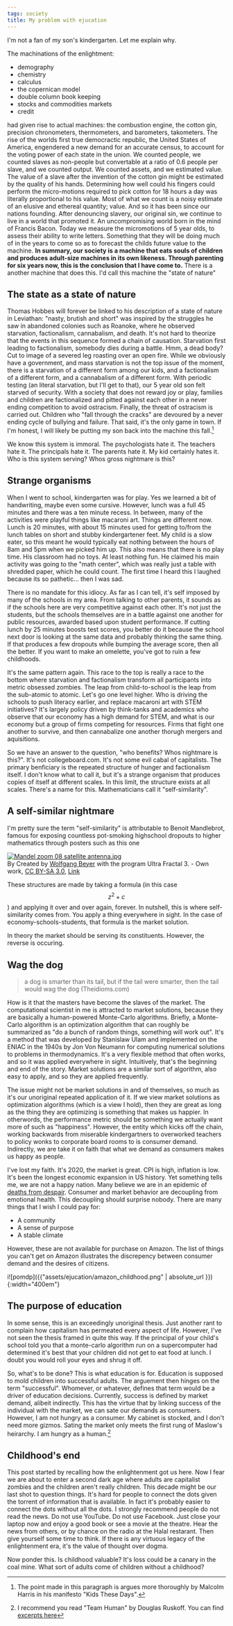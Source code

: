 ```yaml
---
tags: society
title: My problem with ejucation
---
```


I'm not a fan of my son's kindergarten. Let me explain why.

The machinations of the enlightment: 

 - demography
 - chemistry
 - calculus
 - the copernican model
 - double column book keeping
 - stocks and commodities markets
 - credit

had given rise to actual machines: the combustion engine, the cotton gin, precision chronometers, thermometers, and barometers, takometers.  The rise of the worlds first true democractic republic, the United States of America, engendered a new demand for an accurate census, to account for the voting power of each state in the union. We counted people, we counted slaves as non-people but convertable at a ratio of 0.6 people per slave, and we counted output. We counted assets, and we estimated value.  The value of a slave after the invention of the cotton gin might be estimated by the quality of his hands.  Determining how well could his fingers could perform the micro-motions required to pick cotton for 18 hours a day was literally proportional to his value. Most of what we count is a noisy estimate of an elusive and ethereal quantity; value. And so it has been since our nations founding. After denouncing slavery, our original sin, we continue to live in a world that promoted it.  An uncompromising world born in the mind of Francis Bacon. Today we measure the micromotions of 5 year olds, to assess their ability to write letters. Something that they will be doing much of in the years to come so as to forecast the childs future value to the machine. **In summary, our society is a machine that eats souls of children and produces adult-size machines in its own likeness. Through parenting for six years now, this is the conclusion that I have come to.** There is a another machine that does this. I'd call this machine the "state of nature"

## The state as a state of nature

Thomas Hobbes will forever be linked to his description of a state of nature in Leviathan: "nasty, brutish and short" was inspired by the struggles he saw in abandoned colonies such as Roanoke, where he observed starvation, factionalism, cannabalism, and death. It's not hard to theorize that the events in this sequence formed a chain of causation. Starvation first leading to factionalism, somebody dies during a battle. Hmm, a dead body? Cut to image of a severed leg roasting over an open fire. While we obviously have a government, and mass starvation is not the top issue of the moment, there is a starvation of a different form among our kids, and a factionalism of a different form, and a cannabalism of a different form. With periodic testing (an literal starvation, but I'll get to that), our 5 year old son felt starved of security. With a society that does not reward joy or play, families and children are factionalized and pitted against each other in a never ending competition to avoid ostracism.  Finally, the threat of ostracism is carried out. Children who "fall through the cracks" are devoured by a never ending cycle of bullying and failure. That said, it's the only game in town. If I'm honest, I will likely be putting my son back into the machine this fall.[^harris]

[^harris]: The point made in this paragraph is argues more thoroughly by Malcolm Harris in his manifesto "Kids These Days".

We know this system is immoral. The psychologists hate it. The teachers hate it. The principals hate it. The parents hate it. My kid certainly hates it. Who is this system serving? Whos gross nightmare is this?

## Strange organisms
When I went to school, kindergarten was for play. Yes we learned a bit of handwriting, maybe even some cursive.  However, lunch was a full 45 minutes and there was a ten minute recess. In between, many of the activities were playful things like macaroni art. Things are different now. Lunch is 20 minutes, with about 15 minutes used for getting to/from the lunch tables on short and stubby kindergartener feet. My child is a slow eater, so this meant he would typically eat nothing between the hours of 8am and 5pm when we picked him up. This also means that there is no play time.  His classroom had no toys. At least nothing fun. He claimed his main activity was going to the "math center", which was really just a table with shredded paper, which he could count. The first time I heard this I laughed because its so pathetic... then I was sad.

 There is no mandate for this idiocy. As far as I can tell, it's self imposed by many of the schools in my area. From talking to other parents, it sounds as if the schools here are very competitive against each other. It's not just the students, but the schools themselves are in a battle against one another for public resources, awarded based upon student performance.  If cutting lunch by 25 minutes boosts test scores, you better do it because the school next door is looking at the same data and probably thinking the same thing. If that produces a few dropouts while bumping the average score, then all the better. If you want to make an omelette, you've got to ruin a few childhoods.
 
It's the same pattern again. This race to the top is really a race to the bottom where starvation and factionalism transform all participants into metric obsessed zombies. The leap from child-to-school is the leap from the sub-atomic to atomic.  Let's go one level higher. Who is driving the schools to push literacy earlier, and replace macaroni art with STEM initiatives? It's largely policy driven by think-tanks and academics who observe that our economy has a high demand for STEM, and what is our economy but a group of firms competing for resources. Firms that fight one another to survive, and then cannabalize one another thorugh mergers and aquisitions.

So we have an answer to the question, "who benefits? Whos nightmare is this?".  It's not collegeboard.com. It's not some evil cabal of capitalists. The primary benficiary is the repeated structure of hunger and factionalism itself.  I don't know what to call it, but it's a strange organism that produces copies of itself at different scales. In this limit, the structure exists at all scales.  There's a name for this. Mathematicians call it "self-similarity".

## A self-similar nightmare
I'm pretty sure the term "self-similarity" is attributable to Benoit Mandlebrot, famous for exposing countless pot-smoking highschool dropouts to higher mathematics through posters such as this one

<p><a href="https://commons.wikimedia.org/wiki/File:Mandel_zoom_08_satellite_antenna.jpg#/media/File:Mandel_zoom_08_satellite_antenna.jpg"><img src="https://upload.wikimedia.org/wikipedia/commons/thumb/f/fc/Mandel_zoom_08_satellite_antenna.jpg/1200px-Mandel_zoom_08_satellite_antenna.jpg" alt="Mandel zoom 08 satellite antenna.jpg"></a><br>By Created by <a href="//commons.wikimedia.org/wiki/User:Wolfgangbeyer" title="User:Wolfgangbeyer">Wolfgang Beyer</a> with the program Ultra Fractal 3. - <span class="int-own-work" lang="en">Own work</span>, <a href="http://creativecommons.org/licenses/by-sa/3.0/" title="Creative Commons Attribution-Share Alike 3.0">CC BY-SA 3.0</a>, <a href="https://commons.wikimedia.org/w/index.php?curid=322029">Link</a></p>

These structures are made by taking a formula (in this case $$z^2 + c$$) and applying it over and over again, forever. In nutshell, this is where self-similarity comes from.  You apply a thing everywhere in sight. In the case of economy-schools-students, that formula is the market solution.

In theory the market should be serving its constituents.  However, the reverse is occuring.

## Wag the dog
> a dog is smarter than its tail, but if the tail were smarter, then the tail would wag the dog (Theidioms.com)

How is it that the masters have become the slaves of the market. The computational scientist in me is attracted to market solutions, because they are basically a human-powered Monte-Carlo algorithms. Briefly, a Monte-Carlo algorithm is an optimization algorithm that can roughly be summarized as "do a bunch of random things, something will work out". It's a method that was developed by Stanislaw Ulam and implemented on the ENIAC in the 1940s by Jon Von Neumann for computing numerical solutions to problems in thermodynamics. It's a very flexible method that often works, and so it was applied everywhere in sight. Intuitively, that's the beginning and end of the story. Market solutions are a similar sort of algorithm, also easy to apply, and so they are applied frequently.

The issue might not be market solutions in and of themselves, so much as it's our unoriginal repeated application of it. If we view market solutions as optimization algorithms (which is a view I hold), then they are great as long as the thing they are optimizing is something that makes us happier.  In otherwords, the performance metric should be something we actually want more of such as "happiness". However, the entity which kicks off the chain, working backwards from miserable kindergartners to overworked teachers to policy wonks to corporate board rooms to is consumer demand. Indirectly, we are take it on faith that what we demand as consumers makes us happy as people.

I've lost my faith. It's 2020, the market is great. CPI is high, inflation is low. It's been the longest economic expansion in US history. Yet something tells me, we are not a happy nation. Many believe we are in an epidemic of [deaths from despair](https://www.theguardian.com/us-news/2017/mar/28/deaths-of-despair-us-jobs-drugs-alcohol-suicide). Consumer and market behavior are decoupling from emotional health. This decoupling should surprise nobody. There are many things that I wish I could pay for:

 - A community
 - A sense of purpose
 - A stable climate

However, these are not available for purchase on Amazon. The list of things you can't get on Amazon illustrates the discrepency between consumer demand and the desires of citizens.

i![pomdp]({{"assets/ejucation/amazon_childhood.png" | absolute_url }}){:width="400em"}

## The purpose of education
In some sense, this is an exceedingly unoriginal thesis. Just another rant to complain how capitalism has permeated every aspect of life. However, I've not seen the thesis framed in quite this way. If the principal of your child's school told you that a monte-carlo algorithm run on a supercomputer had determined it's best that your children did not get to eat food at lunch. I doubt you would roll your eyes and shrug it off.

So, what's to be done? This is what education is for.  Education is supposed to mold children into successful adults. The arguement then hinges on the term "successful". Whomever, or whatever, defines that term would be a driver of education decisions. Currently, success is defined by market demand, alibeit indirectly. This has the virtue that by linking success of the individual with the market, we can sate our demands as consumers.  However, I am not hungry as a consumer.  My cabinet is stocked, and I don't need more gizmos. Sating the market only meets the first rung of Maslow's heirarchy. I am hungry as a human.[^th]

[^th]: I recommend you read "Team Human" by Douglas Ruskoff. You can find [excerpts here](https://medium.com/team-human/team-human-book/home)

## Childhood's end
This post started by recalling how the enlightenment got us here. Now I fear we are about to enter a second dark age where adults are capitalist zombies and the children aren't really children. This decade might be our last shot to question things. It's hard for people to connect the dots given the torrent of information that is available. In fact it's probably easier to connect the dots without all the dots.  I strongly recommend people do not read the news. Do not use YouTube.  Do not use Facebook.  Just close your laptop now and enjoy a good book or see a movie at the theatre. Hear the news from others, or by chance on the radio at the Halal restarant. Then give yourself some time to think. If there is any virtuous legacy of the enlightenment era, it's the value of thought over dogma. 

Now ponder this. Is childhood valuable? It's loss could be a canary in the coal mine. What sort of adults come of children without a childhood?


<!-- ## Sad people


... this needs to end more hopeful. Perhaps end with a reference to the enlightenment.

## What's wrong with market solutions
In theory, there is nothing wrong with market solutions if the goal is to do a bunch of expirements and then reward the winner.  However, the terms "reward" and "winner" should be made precise. By winner, we mean that there is some performance metric we'd like to optimize.  By "reward", we mean that there is some mechanism that kills off all low performers, so the reward is the survival of the best ideas.  I have no problem with this.

Even in the case of schooling, I'd have no problem with this. In the case of schooling let's for the moment assume our goal is optimizing a test score (I have my qualms, but we'll table that argument). In that case we'd have numerous schools execute various ideas, log them down, then we'd have the students take the test. One of these schools will perform the best.  At that point



## Wait... what?
Okay, not literal zombies. By zombie I'm referring to a certain mindset. One that can be summarized with the following infinite-loop

 - Yawn (waking up)... I'm hungry.
 - What lever do I need to pull to get the (cocaine-laced) pellet?
 - Oh right, it's the  


## The benficiaries

- The prisoners dillemma
- Gnash equilibria

## Prohibition
There are many industries that are simply outlawed. The easiest example is paying for people to kill people. Firstly, it's already against the law to kill people.  It's also illegal to pay people to kill other people. Why is this? This question, at least to me, is harder to answer than it may first appear. Apriori there is a slim chance that the world would be a better place with a killing industry.  Perhaps there truly are villains who deserve death, and the invisible hand of the market is well equipped to find them.  I doubt it though, and the simplest gut-check tells one that this industry is a bad idea. By the same (non)-logic, manufacturing poverty should also be outlawed. Becoming policy-wonk is not necccessary to come to this conclusion.

In Finland, children are put in actual nature, which is substantially more nurturing.

 This might have the virtue that the society also produces souls. Undoubtedly, the population explosion that happened after the industrial revolution is largely creditable to technology (certainly more than other virtuous things such as human rights).  However, even that would be too rosy a picture in my mind. Many millions of years ago, the cambrian age began, and there was an explosion in biodiversity. Millions of years later the cambrian age ended, and the carcases of dead trilobytes and prehistoric fish decomposed into the basic hydrocarbons of petroleum. Our current age is a fraction of a percent of the Cambrian era in length, yet we are slated to burn a good chunk of the biomass created during that time.  In fact, the ostensible goal is to burn it all. This would destroy all the souls, and the entirety of human history will be merely a "pfft". So why are we doing this?

In the middle - talk about the rise of optimization

This is something close to what Malcolm Harris is articulating in "Kids these days".  However, that book gets very specific. 

The answer is that it's serving us individually, but not collectively. We are all participating in a tragedy of the common, a massive multiplayer prisoners dillemma. By placing our kids in a race to the top, we are inadvertently executing a painful race to the bottom.  


What does the human body need to thrive? The bottom layer of Maslow's heirarchy of needs lists:
 - air
 - water
 - food
 - shelter
 - sleep
 - clothing
 - reproduction

 We could descend into bitterness, and complain that our air is dirty and our water is tainted with lead.  However, our air is getting better, and our water has seen worse days as well.  Things could be (and have been) worse. However, we have the resources to put everybody on this first rung of the heirarchy at no cost. Healthy people in the US have a diet of roughly 3000 Calories per day.  The number of man hours required to produce a healthy diet is

Every individual is given the option to compete or cooperate -->



